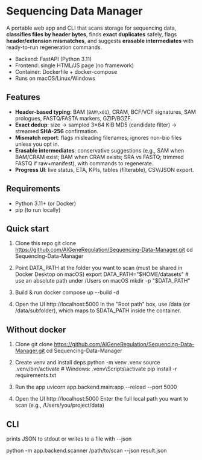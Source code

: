 # Sequencing Data Manager

A portable web app and CLI that scans storage for sequencing data, **classifies files by header bytes**, finds **exact duplicates** safely, flags **header/extension mismatches**, and suggests **erasable intermediates** with ready-to-run regeneration commands.

- Backend: FastAPI (Python 3.11)
- Frontend: single HTML/JS page (no framework)
- Container: Dockerfile + docker-compose
- Runs on macOS/Linux/Windows

##  Features

- **Header-based typing**: BAM (`BAM\x01`), CRAM, BCF/VCF signatures, SAM prologues, FASTQ/FASTA markers, GZIP/BGZF.
- **Exact dedup**: size → sampled 3×64 KiB MD5 (candidate filter) → streamed **SHA-256** confirmation.
- **Mismatch report**: flags misleading filenames; ignores non-bio files unless you opt in.
- **Erasable intermediates**: conservative suggestions (e.g., SAM when BAM/CRAM exist; BAM when CRAM exists; SRA vs FASTQ; trimmed FASTQ if raw+manifest), with commands to regenerate.
- **Progress UI**: live status, ETA, KPIs, tables (filterable), CSV/JSON export.

##  Requirements

- Python 3.11+ (or Docker)
- pip (to run locally)

##  Quick start

1) Clone this repo
git clone https://github.com/AIGeneRegulation/Sequencing-Data-Manager.git
cd Sequencing-Data-Manager

2) Point DATA_PATH at the folder you want to scan (must be shared in Docker Desktop on macOS)
export DATA_PATH="$HOME/datasets"   # use an absolute path under /Users on macOS
mkdir -p "$DATA_PATH"

3) Build & run
docker compose up --build -d

4) Open the UI
http://localhost:5000
In the "Root path" box, use /data (or /data/subfolder), which maps to $DATA_PATH inside the container.

## Without docker

1) Clone
git clone https://github.com/AIGeneRegulation/Sequencing-Data-Manager.git
cd Sequencing-Data-Manager

2) Create venv and install deps
python -m venv .venv
source .venv/bin/activate                # Windows: .venv\Scripts\activate
pip install -r requirements.txt

3) Run the app
uvicorn app.backend.main:app --reload --port 5000

4) Open the UI
http://localhost:5000
Enter the full local path you want to scan (e.g., /Users/you/project/data)

## CLI

prints JSON to stdout or writes to a file with --json

python -m app.backend.scanner /path/to/scan --json result.json


